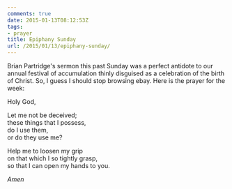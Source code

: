 ```yaml
---
comments: true
date: 2015-01-13T08:12:53Z
tags: 
- prayer
title: Epiphany Sunday
url: /2015/01/13/epiphany-sunday/
---
```


Brian Partridge's sermon this past Sunday was a perfect antidote to our annual festival of accumulation thinly disguised as a celebration of the birth of Christ. So, I guess I should stop browsing ebay.  Here is the prayer for the week:

Holy God,

Let me not be deceived;  
these things that I possess,  
do I use them,  
or do they use me?

Help me to loosen my grip  
on that which I so tightly grasp,  
so that I can open my hands to you.

*Amen*

